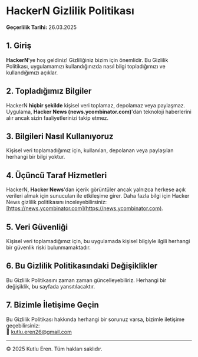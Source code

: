 # HackerN Gizlilik Politikası  

**Geçerlilik Tarihi:** 26.03.2025  

## 1. Giriş  
**HackerN**’ye hoş geldiniz! Gizliliğiniz bizim için önemlidir. Bu Gizlilik Politikası, uygulamamızı kullandığınızda nasıl bilgi topladığımızı ve kullandığımızı açıklar.  

## 2. Topladığımız Bilgiler  
HackerN **hiçbir şekilde** kişisel veri toplamaz, depolamaz veya paylaşmaz. Uygulama, **Hacker News (news.ycombinator.com)**'dan teknoloji haberlerini alır ancak sizin faaliyetlerinizi takip etmez.  

## 3. Bilgileri Nasıl Kullanıyoruz  
Kişisel veri toplamadığımız için, kullanılan, depolanan veya paylaşılan herhangi bir bilgi yoktur.  

## 4. Üçüncü Taraf Hizmetleri  
HackerN, **Hacker News**'dan içerik görüntüler ancak yalnızca herkese açık verileri almak için sunucuları ile etkileşime girer. Daha fazla bilgi için Hacker News gizlilik politikasını inceleyebilirsiniz:  
[https://news.ycombinator.com](https://news.ycombinator.com).  

## 5. Veri Güvenliği  
Kişisel veri toplamadığımız için, bu uygulamada kişisel bilgiyle ilgili herhangi bir güvenlik riski bulunmamaktadır.  

## 6. Bu Gizlilik Politikasındaki Değişiklikler  
Bu Gizlilik Politikasını zaman zaman güncelleyebiliriz. Herhangi bir değişiklik, bu sayfada yansıtılacaktır.  

## 7. Bizimle İletişime Geçin  
Bu Gizlilik Politikası hakkında herhangi bir sorunuz varsa, bizimle iletişime geçebilirsiniz:  
📧 kutlu.eren26@gmail.com

---

© 2025 Kutlu Eren. Tüm hakları saklıdır.
